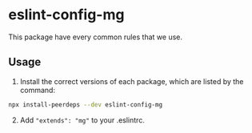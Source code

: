 # eslint-config-mg

This package have every common rules that we use.

## Usage

1. Install the correct versions of each package, which are listed by the command:

```sh
npx install-peerdeps --dev eslint-config-mg
```

2. Add `"extends": "mg"` to your .eslintrc.
